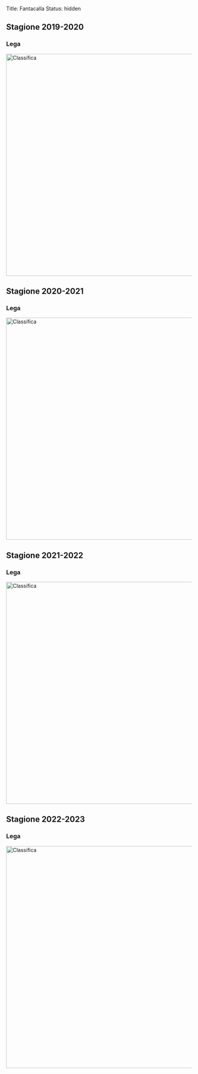 Title: Fantacalla
Status: hidden

## Stagione 2019-2020

### Lega

<img src="{static}/images/fantacalla/20192020_lega.jpg" alt="Classifica" width="600">


## Stagione 2020-2021

### Lega

<img src="{static}/images/fantacalla/20202021_lega.jpg" alt="Classifica" width="600">


## Stagione 2021-2022

### Lega

<img src="{static}/images/fantacalla/20212022_lega.jpg" alt="Classifica" width="600">

## Stagione 2022-2023

### Lega

<img src="{static}/images/fantacalla/20222023_lega.jpg" alt="Classifica" width="600">
